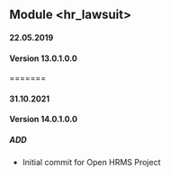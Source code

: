 ## Module <hr_lawsuit>

#### 22.05.2019
#### Version 13.0.1.0.0
=======
#### 31.10.2021
#### Version 14.0.1.0.0
##### ADD
- Initial commit for Open HRMS Project
